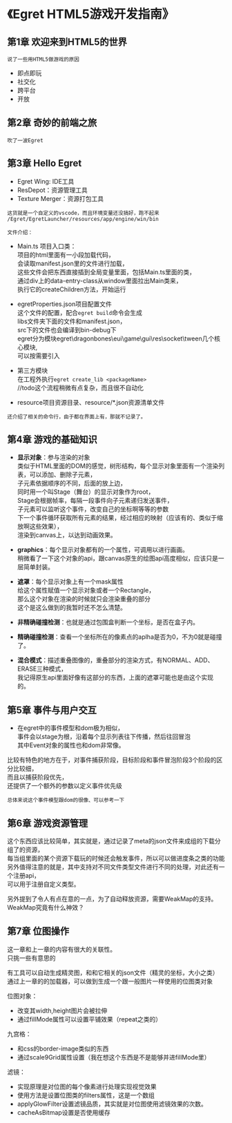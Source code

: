 # 《Egret HTML5游戏开发指南》

## 第1章 欢迎来到HTML5的世界
```
说了一些用HTML5做游戏的原因
```
* 即点即玩
* 社交化
* 跨平台
* 开放


## 第2章 奇妙的前端之旅
```
吹了一波Egret
```


## 第3章 Hello Egret
* Egret Wing: IDE工具
* ResDepot：资源管理工具
* Texture Merger：资源打包工具
```
这货就是一个自定义的vscode，而且环境变量还没搞好，跑不起来
/Egret/EgretLauncher/resources/app/engine/win/bin
```
```
文件介绍：
```
* Main.ts 项目入口类：<br>
项目的html里面有一小段加载代码，<br>
会读取manifest.json里的文件进行加载，<br>
这些文件会把东西直接插到全局变量里面，包括Main.ts里面的类，<br>
通过div上的data-entry-class从window里面拉出Main类来，<br>
执行它的createChildren方法，开始运行

* egretProperties.json项目配置文件<br>
这个文件的配置，配合```egret build```命令会生成<br>
libs文件夹下面的文件和manifest.json，<br>
src下的文件也会编译到bin-debug下<br>
egret分为模块egret\dragonbones\eui\game\gui\res\socket\tween几个核心模块,<br>
可以按需要引入

* 第三方模块<br>
在工程外执行```egret create_lib <packageName>```<br>
//todo这个流程稍微有点复杂，而且很不自动化

* resource项目资源目录、resource/*.json资源清单文件

```
还介绍了相关的命令行，由于都在界面上有，那就不记录了。
```

## 第4章 游戏的基础知识

* **显示对象**：参与渲染的对象<br>
类似于HTML里面的DOM的感觉，树形结构，每个显示对象里面有一个渲染列表，可以添加、删除子元素，<br>
子元素依据顺序的不同，后面的放上边，<br>
同时用一个叫Stage（舞台）的显示对象作为root，<br>
Stage会根据帧率，每隔一段事件向子元素递归发送事件，<br>
子元素可以监听这个事件，改变自己的坐标啊等等的参数<br>
下一个事件循环获取所有元素的结果，经过相应的映射（应该有的、类似于缩放啊这些效果），<br>
渲染到canvas上，以达到动画效果。

* **graphics**：每个显示对象都有的一个属性，可调用以进行画画。<br>
稍微看了一下这个对象的api，跟canvas原生的绘图api高度相似，应该只是一层简单封装。

* **遮罩**：每个显示对象上有一个mask属性<br>
给这个属性赋值一个显示对象或者一个Rectangle，<br>
那么这个对象在渲染的时候就只会渲染重叠的部分<br>
这个是这么做到的我暂时还不怎么清楚。

* **非精确碰撞检测**：也就是通过包围盒判断一个坐标，是否在盒子内。
* **精确碰撞检测**：查看一个坐标所在的像素点的aplha是否为0，不为0就是碰撞了。
* **混合模式**：描述重叠图像的，重叠部分的渲染方式，有NORMAL、ADD、ERASE三种模式，<br>
我记得原生api里面好像有这部分的东西，上面的遮罩可能也是由这个实现的。

## 第5章 事件与用户交互
* 在egret中的事件模型和dom极为相似，<br>
事件会以stage为根，沿着每个显示列表往下传播，然后往回冒泡<br>
其中Event对象的属性也和dom非常像。

比较有特色的地方在于，对事件捕获阶段，目标阶段和事件冒泡阶段3个阶段的区分比较细，<br>
而且以捕获阶段优先，<br>
还提供了一个额外的参数以定义事件优先级
```
总体来说这个事件模型跟dom的很像、可以参考一下
```
## 第6章 游戏资源管理

这个东西应该比较简单，其实就是，通过记录了meta的json文件来成组的下载分组了的资源，<br>
每当组里面的某个资源下载玩的时候还会触发事件，所以可以做进度条之类的功能<br>
另外值得注意的就是，其中支持对不同文件类型文件进行不同的处理，对此还有一个注册api，<br>
可以用于注册自定义类型。<br>

另外提到了令人有点在意的一点，为了自动释放资源，需要WeakMap的支持。<br>
WeakMap究竟有什么神效？


## 第7章 位图操作

这一章和上一章的内容有很大的关联性。<br>
只挑一些有意思的

有工具可以自动生成精灵图，和和它相关的json文件（精灵的坐标，大小之类）<br>
通过上一章的的加载器，可以做到生成一个跟一般图片一样使用的位图类对象

位图对象：
* 改变其width,height图片会被拉伸
* 通过fillMode属性可以设置平铺效果（repeat之类的）

九宫格：
* 和css的border-image类似的东西
* 通过scale9Grid属性设置（我在想这个东西是不是能够并进fillMode里）

滤镜：
* 实现原理是对位图的每个像素进行处理实现视觉效果
* 使用方法是设置位图类的filters属性，这是一个数组
* applyGlowFilter设置滤镜品质，其实就是对位图使用滤镜效果的次数。
* cacheAsBitmap设置是否使用缓存